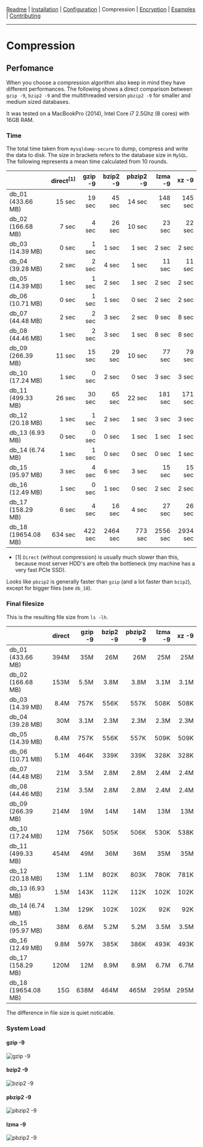 [Readme](https://github.com/cytopia/mysqldump-secure/blob/master/README.md) |
[Installation](https://github.com/cytopia/mysqldump-secure/blob/master/doc/INSTALL.md) |
[Configuration](https://github.com/cytopia/mysqldump-secure/blob/master/doc/SETUP.md) |
Compression |
[Encryption](https://github.com/cytopia/mysqldump-secure/blob/master/doc/ENCRYPTION.md) |
[Examples](https://github.com/cytopia/mysqldump-secure/blob/master/doc/EXAMPLES.md) |
[Contributing](https://github.com/cytopia/mysqldump-secure/blob/master/CONTRIBUTING.md)

---


# Compression

## Perfomance

When you choose a compression algorithm also keep in mind they have different performances. The following shows a direct comparison between `gzip -9`, `bzip2 -9` and the multithreaded version `pbzip2 -9` for smaller and medium sized databases.

It was tested on a MacBookPro (2014), Intel Core i7 2.5Ghz (8 cores) with 16GB RAM.


### Time

The total time taken from `mysqldump-secure` to dump,  compress and write the data to disk. The size in brackets refers to the database size in `MySQL`. The following represents a mean time calculated from 10 rounds.

|                    | direct<sup>[1]</sup>  | gzip -9 | bzip2 -9 | pbzip2 -9 | lzma -9 | xz -9   |
|--------------------|--------:|--------:|---------:|----------:|--------:|--------:|
| db_01 (433.66 MB)  |  15 sec |  19 sec |  45 sec  |  14 sec   | 148 sec | 145 sec |
| db_02 (166.68 MB)  |   7 sec |  4 sec  |  26 sec  |  10 sec   |  23 sec |  22 sec |
| db_03 (14.39 MB)   |   0 sec |  1 sec  |   1 sec  |   1 sec   |   2 sec |   2 sec |
| db_04 (39.28 MB)   |   2 sec |  2 sec  |   4 sec  |   1 sec   |  11 sec |  11 sec |
| db_05 (14.39 MB)   |   1 sec |  1 sec  |   2 sec  |   1 sec   |   2 sec |   2 sec |
| db_06 (10.71 MB)   |   0 sec |  1 sec  |   1 sec  |   0 sec   |   2 sec |   2 sec |
| db_07 (44.48 MB)   |   2 sec |  2 sec  |   3 sec  |   2 sec   |   9 sec |   8 sec |
| db_08 (44.46 MB)   |   1 sec |  2 sec  |   3 sec  |   1 sec   |   8 sec |   8 sec |
| db_09 (266.39 MB)  |  11 sec |  15 sec |  29 sec  |  10 sec   |  77 sec |  79 sec |
| db_10 (17.24 MB)   |   1 sec |  0 sec  |   2 sec  |   0 sec   |   3 sec |   3 sec |
| db_11 (499.33 MB)  |  26 sec |  30 sec |  65 sec  |  22 sec   | 181 sec | 171 sec |
| db_12 (20.18 MB)   |   1 sec |  1 sec  |   2 sec  |   1 sec   |   3 sec |   3 sec |
| db_13 (6.93 MB)    |   0 sec |  0 sec  |   0 sec  |   1 sec   |   1 sec |   1 sec |
| db_14 (6.74 MB)    |   1 sec |  1 sec  |   0 sec  |   0 sec   |   0 sec |   1 sec |
| db_15 (95.97 MB)   |   3 sec |  4 sec  |   6 sec  |   3 sec   |  15 sec |  15 sec |
| db_16 (12.49 MB)   |   1 sec |  0 sec  |   1 sec  |   0 sec   |   2 sec |   2 sec |
| db_17 (158.29 MB)  |   6 sec | 4 sec   |  16 sec  |   4 sec   |  27 sec |  26 sec |
| db_18 (19654.08 MB)| 634 sec | 422 sec |2464 sec  | 773 sec   |2556 sec |2934 sec |

* [1] `Direct` (without compression) is usually much slower than this, because most server HDD's are ofteb the bottleneck (my machine has a very fast PCIe SSD).


Looks like `pbzip2` is generally faster than `gzip` (and a lot faster than `bzip2`), except for bigger files (see `db_18`).


### Final filesize

This is the resulting file size from `ls -lh`.

|                    | direct | gzip -9 | bzip2 -9 | pbzip2 -9 | lzma -9 | xz -9 |
|--------------------|-------:|--------:|---------:|----------:|--------:|------:|
| db_01 (433.66 MB)  | 394M   |   35M   |  26M     |  26M      |   25M   |  25M  |
| db_02 (166.68 MB)  | 153M   |  5.5M   | 3.8M     | 3.8M      |  3.1M   | 3.1M  |
| db_03 (14.39 MB)   | 8.4M   |  757K   | 556K     | 557K      |  508K   | 508K  |
| db_04 (39.28 MB)   |  30M   |  3.1M   | 2.3M     | 2.3M      |  2.3M   | 2.3M  |
| db_05 (14.39 MB)   | 8.4M   |  757K   | 556K     | 557K      |  509K   | 509K  |
| db_06 (10.71 MB)   | 5.1M   |  464K   | 339K     | 339K      |  328K   | 328K  |
| db_07 (44.48 MB)   |  21M   |  3.5M   | 2.8M     | 2.8M      |  2.4M   | 2.4M  |
| db_08 (44.46 MB)   |  21M   |  3.5M   | 2.8M     | 2.8M      |  2.4M   | 2.4M  |
| db_09 (266.39 MB)  | 214M   |   19M   |  14M     |  14M      |   13M   |  13M  |
| db_10 (17.24 MB)   |  12M   |  756K   | 505K     | 506K      |  530K   | 538K  |
| db_11 (499.33 MB)  | 454M   |   49M   |  36M     |  36M      |   35M   |  35M  |
| db_12 (20.18 MB)   |  13M   |  1.1M   | 802K     | 803K      |  780K   | 781K  |
| db_13 (6.93 MB)    | 1.5M   |  143K   | 112K     | 112K      |  102K   | 102K  |
| db_14 (6.74 MB)    | 1.3M   |  129K   | 102K     | 102K      |   92K   |  92K  |
| db_15 (95.97 MB)   |  38M   |  6.6M   | 5.2M     | 5.2M      |  3.5M   | 3.5M  |
| db_16 (12.49 MB)   | 9.8M   |  597K   | 385K     | 386K      |  493K   | 493K  |
| db_17 (158.29 MB)  | 120M   |   12M   | 8.9M     | 8.9M      |  6.7M   | 6.7M  |
| db_18 (19654.08 MB)|  15G   |  638M   | 464M     | 465M      |  295M   | 295M  |




The difference in file size is quiet noticable.

### System Load

#### gzip -9
![gzip -9](https://raw.githubusercontent.com/cytopia/mysqldump-secure/master/doc/img/gzip-9.png)

#### bzip2 -9
![bzip2 -9](https://raw.githubusercontent.com/cytopia/mysqldump-secure/master/doc/img/bzip2-9.png)

#### pbzip2 -9
![pbzip2 -9](https://raw.githubusercontent.com/cytopia/mysqldump-secure/master/doc/img/pbzip2-9.png)

#### lzma -9
![pbzip2 -9](https://raw.githubusercontent.com/cytopia/mysqldump-secure/master/doc/img/lzma-9.png)
